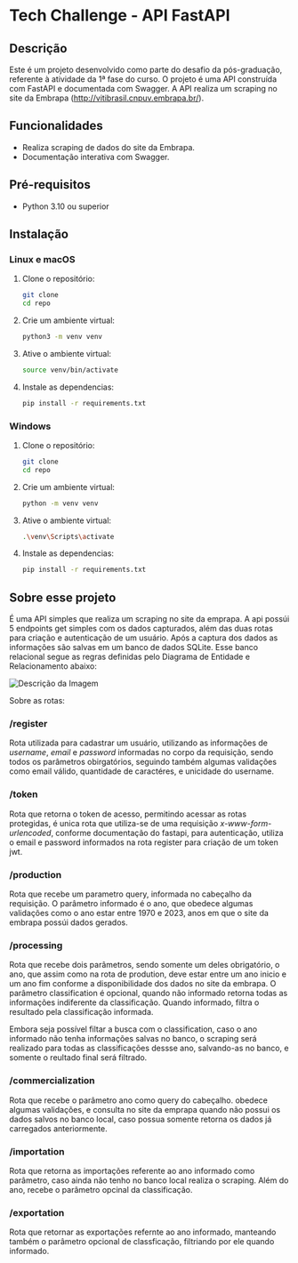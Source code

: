 # Tech Challenge - API FastAPI

## Descrição

Este é um projeto desenvolvido como parte do desafio da pós-graduação, referente à atividade da 1ª fase do curso. O projeto é uma API construída com FastAPI e documentada com Swagger. A API realiza um scraping no site da Embrapa (http://vitibrasil.cnpuv.embrapa.br/).

## Funcionalidades

- Realiza scraping de dados do site da Embrapa.
- Documentação interativa com Swagger.

## Pré-requisitos

- Python 3.10 ou superior

## Instalação

### Linux e macOS

1. Clone o repositório:
   ```sh
   git clone 
   cd repo

2. Crie um ambiente virtual:
   ```sh
   python3 -m venv venv

3. Ative o ambiente virtual:
   ```sh
   source venv/bin/activate

4. Instale as dependencias:
   ```sh
   pip install -r requirements.txt

### Windows

1. Clone o repositório:
   ```sh
   git clone 
   cd repo

2. Crie um ambiente virtual:
   ```sh
   python -m venv venv

3. Ative o ambiente virtual:
   ```sh
   .\venv\Scripts\activate

4. Instale as dependencias:
   ```sh
   pip install -r requirements.txt

## Sobre esse projeto

É uma API simples que realiza um scraping no site da emprapa. A api possúi 5 endpoints get simples com os dados capturados, além das duas rotas para criação e autenticação de um usuário. Após a captura dos dados as informações são salvas em um banco de dados SQLite. Esse banco relacional segue as regras definidas pelo Diagrama de Entidade e Relacionamento abaixo:


![Descrição da Imagem](DEER.png)


Sobre as rotas:

### /register

Rota utilizada para cadastrar um usuário, utilizando as informações de _username_, _email_ e _password_ informadas no corpo da requisição, sendo todos os parâmetros obirgatórios, seguindo também algumas validações como email válido, quantidade de caractéres, e unicidade do username.

### /token

Rota que retorna o token de acesso, permitindo acessar as rotas protegidas, é unica rota que utiliza-se de uma requisição _x-www-form-urlencoded_, conforme documentação do fastapi, para autenticação, utiliza o email e password informados na rota register para criação de um token jwt.

### /production

Rota que recebe um parametro query, informada no cabeçalho da requisição. O parâmetro informado é o ano, que obedece algumas validações como o ano estar entre 1970 e 2023, anos em que o site da embrapa possúi dados gerados.

### /processing

Rota que recebe dois parâmetros, sendo somente um deles obrigatório, o ano, que assim como na rota de prodution, deve estar entre um ano inicio e um ano fim conforme a disponibilidade dos dados no site da embrapa. O parâmetro classification é opcional, quando não informado retorna todas as informações indiferente da classificação. Quando informado, filtra o resultado pela classificação informada.

Embora seja possível filtar a busca com o classification, caso o ano informado não tenha informações salvas no banco, o scraping será realizado para todas as classificações dessse ano, salvando-as no banco, e somente o reultado final será filtrado.

### /commercialization

Rota que recebe o parâmetro ano como query do cabeçalho. obedece algumas validações, e consulta no site da emprapa quando não possui os dados salvos no banco local, caso possua somente retorna os dados já carregados anteriormente.

### /importation

Rota que retorna as importações referente ao ano informado como parâmetro, caso ainda não tenho no banco local realiza o scraping. Além do ano, recebe o parâmetro opcinal da classificação.

### /exportation

Rota que retornar as exportações refernte ao ano informado, manteando também o parâmetro opcional de classficação, filtriando por ele quando informado.
